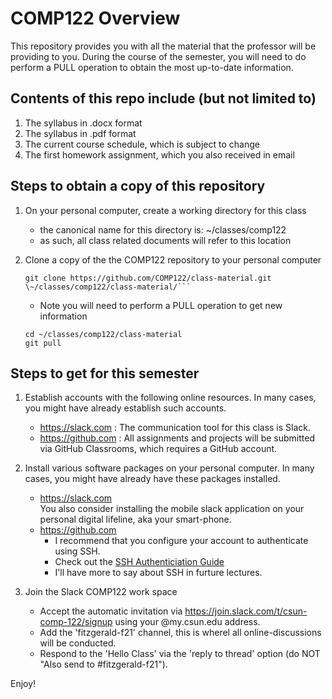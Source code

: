 # COMP122 Overview

This repository provides you with  all the material that the professor will be providing to you.
During the course of the semester, you will need to do perform a PULL operation to obtain the most up-to-date information.

## Contents of this repo include (but not limited to)
  1. The syllabus in .docx format
  2. The syllabus in .pdf format
  3. The current course schedule, which is subject to change
  4. The first homework assignment, which you also received in email

## Steps to obtain a copy of this repository
  1. On your personal computer, create a working directory for this class
     - the canonical name for this directory is: \~/classes/comp122
     - as such, all class related documents will refer to this location

  1. Clone a copy of the the COMP122 repository to your personal computer
     ```
     git clone https://github.com/COMP122/class-material.git \~/classes/comp122/class-material/```
     ```
     - Note you will need to perform a PULL operation to get new information
     ```
     cd ~/classes/comp122/class-material
     git pull
     ```
	
## Steps to get for this semester

  1. Establish accounts with the following online resources. In many cases, you might have already establish such accounts.
     - https://slack.com : The communication tool for this class is Slack.
     - https://github.com : All assignments and projects will be submitted via GitHub Classrooms, which requires a GitHub account.

  1. Install various software packages on your personal computer. In many cases, you might have already have these packages installed.
      - https://slack.com  <br />   You also consider installing the mobile slack application on your personal digital lifeline, aka your smart-phone.
      - https://github.com <br /> 
          - I recommend that you configure your account to authenticate using SSH.
          - Check out the [SSH Authenticiation Guide](https://docs.github.com/en/github/authenticating-to-github/connecting-to-github-with-ssh)
          - I'll have more to say about SSH in furture lectures.
 
  1. Join the Slack COMP122 work space
      - Accept the automatic invitation via https://join.slack.com/t/csun-comp-122/signup using your @my.csun.edu address.
      - Add the 'fitzgerald-f21' channel, this is wherel all online-discussions will be conducted.
      - Respond to the 'Hello Class' via the 'reply to thread' option (do NOT "Also send to #fitzgerald-f21").
 



Enjoy!
          
